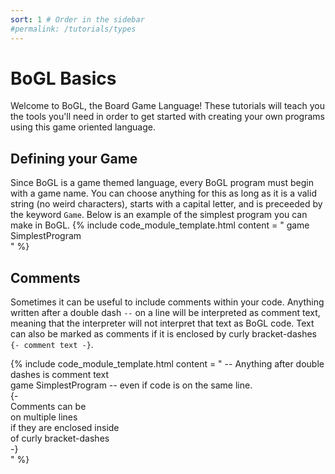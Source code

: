 ```yaml
---
sort: 1 # Order in the sidebar
#permalink: /tutorials/types
---
```

 
# BoGL Basics
Welcome to BoGL, the Board Game Language! These tutorials will teach you the tools you'll need in order to get started with creating your own programs using this game oriented language.

## Defining your Game
Since BoGL is a game themed language, every BoGL program must begin with a game name. You can choose anything for this as long as it is a valid string (no weird characters), starts with a capital letter, and is preceeded by the keyword `Game`. Below is an example of the simplest program you can make in BoGL.
{% include code_module_template.html 
content = "
game SimplestProgram <br/>
"
%}

## Comments
Sometimes it can be useful to include comments within your code. Anything written after a double dash `--` on a line will be interpreted as comment text, meaning that the interpreter will not interpret that text as BoGL code.
Text can also be marked as comments if it is enclosed by curly bracket-dashes `{- comment text -}`.

{% include code_module_template.html 
content = "
-- Anything after double dashes is comment text<br/>
game SimplestProgram -- even if code is on the same line.<br/>
{-<br/>
    Comments can be<br/>
    on multiple lines<br/>
	if they are enclosed inside<br/>
    of curly bracket-dashes<br/>
-}<br/>
"
%}
